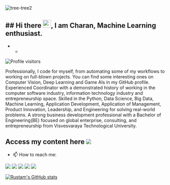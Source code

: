 ![tree-tree2](https://github.com/charanhu/charanhu/blob/master/social/Charan%20H%20U.png?raw=true)

## ## Hi there <img src="https://media.giphy.com/media/hvRJCLFzcasrR4ia7z/giphy.gif" width="25px">, I am Charan, Machine Learning enthusiast.

* *

![Profile visitors](https://visitor-badge.glitch.me/badge?page_id=charanhu.visitor-badge)

Professionally, I code for myself, from automating some of my workflows to working on full-blown projects. You can find some interesting ones on Computer Vision, Deep Learning and Game AIs in my GitHub profile. Experienced Coordinator with a demonstrated history of working in the computer software industry, information technology industry and entrepreneurship space. Skilled in the Python, Data Science, Big Data, Machine Learning, Application Development, Application of Management, Product Innovation, Leadership, and Engineering for solving real-world problems. A strong business development professional with a Bachelor of Engineering(BE) focused on global enterprise, consulting, and entrepreneurship from Visvesvaraya Technological University. 

## Access my content here <a href="https://www.youtube.com/cDroid"><img src="https://github.com/charanhu/charanhu/blob/master/social/8.png"></a>



- 📫 How to reach me:
<a href="https://www.linkedin.com/in/charanhu">
  <img src="https://github.com/charanhu/charanhu/blob/master/social/5.png"></a>
<a href="https://t.me/charanhu">
  <img src="https://github.com/charanhu/charanhu/blob/master/social/6.png"></a>
<a href="https://www.twitter.com/chara_h_u">
  <img src="https://github.com/charanhu/charanhu/blob/master/social/3.png"></a>
<a href="https://www.instagram.com/charan_hu">
  <img src="https://github.com/charanhu/charanhu/blob/master/social/1.png"></a>
<a href="https://www.facebook.com/iamcharanhu">
  <img src="https://github.com/charanhu/charanhu/blob/master/social/2.png"></a>

[![Rustam's GitHub stats](https://github-readme-stats.vercel.app/api?username=charanhu&count_private=true&show_icons=true&theme=tokyonight)](https://github.com/anuraghazra/github-readme-stats)

<!-- If you are reading this believe me you can achieve big results! Always remember why you have started. -->

